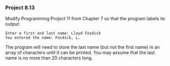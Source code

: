### Project 8.13
Modify Programming Project 11 from Chapter 7 so that the program labels its
output:

```
Enter a first and last name: Lloyd Fosdick
You entered the name: Fosdick, L.
```

The program will need to store the last name (but not the first name) in an
array of characters until it can be printed. You may assume that the last name
is no more than 20 characters long.
